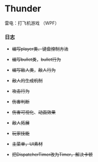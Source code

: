 # Thunder

雷电：打飞机游戏 （WPF）

### 日志

- ~~编写player类、键盘控制方法~~
- ~~编写bullet类~~，~~bullet行为~~
- ~~编写敌人类~~，~~敌人行为~~
- ~~敌人的生成机制~~
- ~~攻击行为~~
- ~~伤害判断~~
- ~~伤害可视化~~、~~动画效果~~
- ~~敌人拓展~~
- ~~玩家技能~~
- ~~主菜单，UI素材~~

- ~~把DispatcherTimer改为Timer，解决卡顿~~